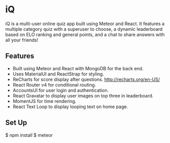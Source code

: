 # iQ

iQ is a multi-user online quiz app built using Meteor and React. It features a multiple category quiz with a superuser to choose, a dynamic leaderboard based on ELO ranking and general points, and a chat to share answers with all your friends!

## Features

* Built using Meteor and React with MongoDB for the back end.
* Uses MaterialUI and ReactStrap for styling.
* ReCharts for score display after questions. http://recharts.org/en-US/
* React Router v4 for conditional routing.
* AccountsUI for user login and authentication.
* React Gravatar to display user images on top three in leaderboard.
* MomentJS for time rendering.
* React Text Loop to display looping text on home page.

## Set Up

$ npm install
$ meteor
